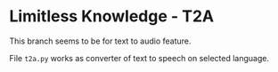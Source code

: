 # Limitless Knowledge - T2A

This branch seems to be for text to audio feature.

File `t2a.py` works as converter of text to speech on selected language.

